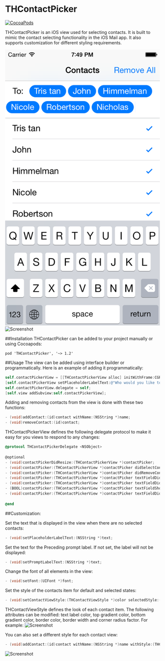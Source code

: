 THContactPicker
===============
[![CocoaPods](https://img.shields.io/cocoapods/v/THContactPicker.svg)](https://github.com/tristanhimmelman/THContactPicker)

THContactPicker is an iOS view used for selecting contacts. It is built to mimic the contact selecting functionality in the iOS Mail app. It also supports customization for different styling requirements. 

![Screenshot](https://raw.githubusercontent.com/tristanhimmelman/THContactPicker/master/screenshot.png)
![Screenshot](https://raw.githubusercontent.com/tristanhimmelman/THContactPicker/master/example.gif)

##Installation
THContactPicker can be added to your project manually or using Cocoapods:
```
pod 'THContactPicker', '~> 1.2'
```

##Usage
The view can be added using interface builder or programmatically. Here is an example of adding it programmatically:
```objective-c
self.contactPickerView = [[THContactPickerView alloc] initWithFrame:CGRectMake(0, 0, self.view.frame.size.width, 100)];
[self.contactPickerView setPlaceholderLabelText:@"Who would you like to message?"];
self.contactPickerView.delegate = self;
[self.view addSubview:self.contactPickerView];
```

Adding and removing contacts from the view is done with these two functions:
```objective-c
- (void)addContact:(id)contact withName:(NSString *)name;
- (void)removeContact:(id)contact;
```

THContactPickerView defines the following delegate protocol to make it easy for you views to respond to any changes:
```objective-c
@protocol THContactPickerDelegate <NSObject>

@optional
- (void)contactPickerDidResize:(THContactPickerView *)contactPicker;
- (void)contactPicker:(THContactPickerView *)contactPicker didSelectContact:(id)contact;
- (void)contactPicker:(THContactPickerView *)contactPicker didRemoveContact:(id)contact;
- (void)contactPicker:(THContactPickerView *)contactPicker textFieldDidBeginEditing:(UITextField *)textField;
- (void)contactPicker:(THContactPickerView *)contactPicker textFieldDidEndEditing:(UITextField *)textField;
- (BOOL)contactPicker:(THContactPickerView *)contactPicker textFieldShouldReturn:(UITextField *)textField;
- (void)contactPicker:(THContactPickerView *)contactPicker textFieldDidChange:(UITextField *)textField;

@end
```

##Customization:

Set the text that is displayed in the view when there are no selected contacts:
```objective-c
- (void)setPlaceholderLabelText:(NSString *)text;
```

Set the text for the Preceding prompt label. If not set, the label will not be displayed:
```objective-c
- (void)setPromptLabelText:(NSString *)text;	
```

Change the font of all elements in the view:
```objective-c
- (void)setFont:(UIFont *)font;
```

Set the style of the contacts item for default and selected states:
```objective-c
- (void)setContactViewStyle:(THContactViewStyle *)color selectedStyle:(THContactViewStyle *)selectedColor;
```
THContactViewStyle defines the look of each contact item. The following attributes can be modified: text label color, top gradient color, bottom gradient color, border color, border width and corner radius factor. For example:
![Screenshot](https://raw.githubusercontent.com/tristanhimmelman/THContactPicker/master/bubbleStyle.png)

You can also set a different style for each contact view:
```objective-c
- (void)addContact:(id)contact withName:(NSString *)name withStyle:(THContactViewStyle *)bubbleStyle andSelectedStyle:(THContactViewStyle *)selectedStyle;
```
![Screenshot](https://raw.githubusercontent.com/tristanhimmelman/THContactPicker/master/screenshot2.png)




